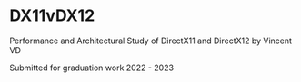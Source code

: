 # DX11vDX12
Performance and Architectural Study of DirectX11 and DirectX12 by Vincent VD

Submitted for graduation work 2022 - 2023
